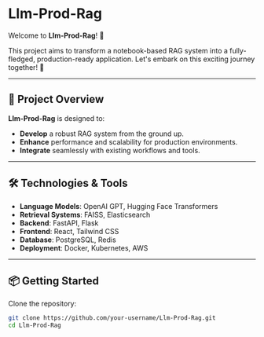 # Llm-Prod-Rag

Welcome to **Llm-Prod-Rag**! 🎉

This project aims to transform a notebook-based RAG system into a fully-fledged, production-ready application. Let's embark on this exciting journey together! 🚀

---

## 🚀 Project Overview

**Llm-Prod-Rag** is designed to:

- **Develop** a robust RAG system from the ground up.
- **Enhance** performance and scalability for production environments.
- **Integrate** seamlessly with existing workflows and tools.

---

## 🛠️ Technologies & Tools

- **Language Models**: OpenAI GPT, Hugging Face Transformers
- **Retrieval Systems**: FAISS, Elasticsearch
- **Backend**: FastAPI, Flask
- **Frontend**: React, Tailwind CSS
- **Database**: PostgreSQL, Redis
- **Deployment**: Docker, Kubernetes, AWS

---

## 📦 Getting Started

Clone the repository:

```bash
git clone https://github.com/your-username/Llm-Prod-Rag.git
cd Llm-Prod-Rag
